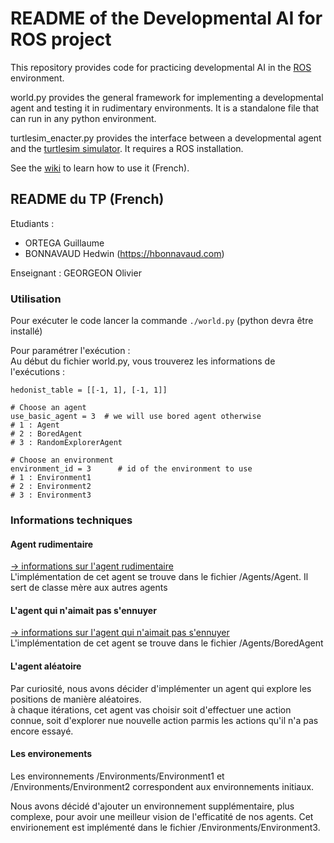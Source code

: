 # README of the Developmental AI for ROS project

This repository provides code for practicing developmental AI in the [ROS](https://www.ros.org/) environment.

world.py provides the general framework for implementing a developmental agent and testing it in rudimentary environments. 
It is a standalone file that can run in any python environment.

turtlesim_enacter.py provides the interface between a developmental agent and the [turtlesim simulator](http://wiki.ros.org/turtlesim). 
It requires a ROS installation. 

See the [wiki](https://github.com/OlivierGeorgeon/TestROS/wiki) to learn how to use it (French).

## README du TP (French)

Etudiants : 
 - ORTEGA Guillaume
 - BONNAVAUD Hedwin (https://hbonnavaud.com)
 
Enseignant : GEORGEON Olivier

### Utilisation

Pour exécuter le code lancer la commande `./world.py` (python devra être installé)

Pour paramétrer l'exécution :\
Au début du fichier world.py, vous trouverez les informations de l'exécutions :

```
hedonist_table = [[-1, 1], [-1, 1]]

# Choose an agent
use_basic_agent = 3  # we will use bored agent otherwise
# 1 : Agent
# 2 : BoredAgent
# 3 : RandomExplorerAgent

# Choose an environment
environment_id = 3      # id of the environment to use
# 1 : Environment1
# 2 : Environment2
# 3 : Environment3
```

### Informations techniques
#### Agent rudimentaire

[-> informations sur l'agent rudimentaire](https://github.com/OlivierGeorgeon/TestROS/wiki/Implementer-un-agent-rudimentaire) \
L'implémentation de cet agent se trouve dans le fichier /Agents/Agent. Il sert de classe mère aux autres agents

#### L'agent qui n'aimait pas s'ennuyer

[-> informations sur l'agent qui n'aimait pas s'ennuyer](https://github.com/OlivierGeorgeon/TestROS/wiki/Agent-1) \
L'implémentation de cet agent se trouve dans le fichier /Agents/BoredAgent

#### L'agent aléatoire

Par curiosité, nous avons décider d'implémenter un agent qui explore les positions de manière aléatoires.\
à chaque itérations, cet agent vas choisir soit d'effectuer une action connue, soit d'explorer nue nouvelle action parmis les actions qu'il n'a pas encore essayé.

#### Les environements
Les environnements /Environments/Environment1 et /Environments/Environment2 correspondent aux environnements initiaux.

Nous avons décidé d'ajouter un environnement supplémentaire, plus complexe, pour avoir une meilleur vision de l'efficatité de nos agents. Cet envirionement est implémenté dans le fichier /Environments/Environment3.